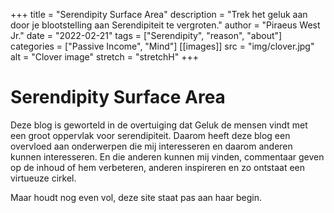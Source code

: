 +++
title = "Serendipity Surface Area"
description = "Trek het geluk aan door je blootstelling aan Serendipiteit te vergroten."
author = "Piraeus West Jr."
date = "2022-02-21"
tags = ["Serendipity", "reason", "about"]
categories = ["Passive Income", "Mind"]
[[images]]
  src = "img/clover.jpg"
  alt = "Clover image"
  stretch = "stretchH"
+++

# Serendipity Surface Area

Deze blog is geworteld in de overtuiging dat Geluk de mensen vindt met een groot oppervlak voor serendipiteit. Daarom heeft deze blog een overvloed aan onderwerpen die mij interesseren en daarom anderen kunnen interesseren. En die anderen kunnen mij vinden, commentaar geven op de inhoud of hem verbeteren, anderen inspireren en zo ontstaat een virtueuze cirkel.

Maar houdt nog even vol, deze site staat pas aan haar begin.